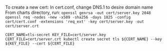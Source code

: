 To create a new cert:
In cert.conf, change DNS.1 to desire domain name
From charts directory, run:
`
openssl genrsa -out cert/server.key 2048
openssl req -nodes -new -x509 -sha256 -days 1825 -config cert/cert.conf -extensions 'req_ext' -key cert/server.key -out cert/server.crt
`

`
CERT_NAME=tls-secret
KEY_FILE=cert/server.key
CERT_FILE=cert/server.crt
kubectl create secret tls ${CERT_NAME} --key ${KEY_FILE} --cert ${CERT_FILE}
`